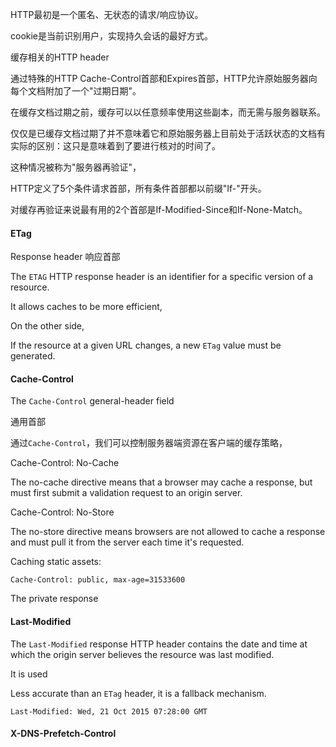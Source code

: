 HTTP最初是一个匿名、无状态的请求/响应协议。

cookie是当前识别用户，实现持久会话的最好方式。

缓存相关的HTTP header

通过特殊的HTTP Cache-Control首部和Expires首部，HTTP允许原始服务器向每个文档附加了一个"过期日期"。

在缓存文档过期之前，缓存可以以任意频率使用这些副本，而无需与服务器联系。

仅仅是已缓存文档过期了并不意味着它和原始服务器上目前处于活跃状态的文档有实际的区别：这只是意味着到了要进行核对的时间了。

这种情况被称为"服务器再验证"，  

HTTP定义了5个条件请求首部，所有条件首部都以前缀"If-"开头。

对缓存再验证来说最有用的2个首部是If-Modified-Since和If-None-Match。

#### ETag

Response header 响应首部

The `ETAG` HTTP response header is an identifier for a specific version of a resource.

It allows caches to be more efficient, 

On the other side, 

If the resource at a given URL changes, a new `ETag` value must be generated.

#### Cache-Control

The `Cache-Control` general-header field 

通用首部

通过`Cache-Control`，我们可以控制服务器端资源在客户端的缓存策略，

Cache-Control: No-Cache

The no-cache directive means that a browser may cache a response, but must first submit a validation request to an origin server.

Cache-Control: No-Store

The no-store directive means browsers are not allowed to cache a response and must pull it from the server each time it's requested.

Caching static assets:

    Cache-Control: public, max-age=31533600

The private response 

#### Last-Modified

The `Last-Modified` response HTTP header contains the date and time at which the origin server believes the resource was last modified.

It is used 

Less accurate than an `ETag` header, it is a fallback mechanism.

    Last-Modified: Wed, 21 Oct 2015 07:28:00 GMT

#### X-DNS-Prefetch-Control